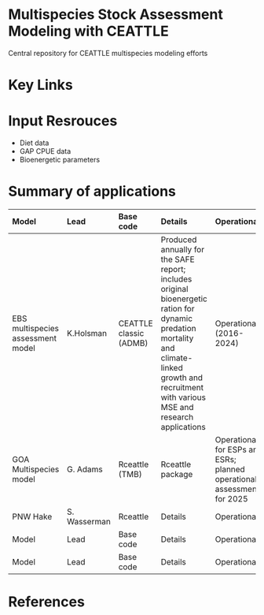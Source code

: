 # Multispecies Stock Assessment Modeling with CEATTLE
Central repository for CEATTLE multispecies modeling efforts

# Key Links

# Input Resrouces
- Diet data
- GAP CPUE data
- Bioenergetic parameters

# Summary of applications

| Model    | Lead    | Base code|Details | Operational?| Citation|
| :-------- | :---------- |  :------- |  :------- |  :------- |  :------- |  
| EBS multispecies assessment model | K.Holsman    | CEATTLE classic (ADMB)| Produced annually for the SAFE report; includes original bioenergetic ration for dynamic predation mortality and climate-linked growth and recruitment with various MSE and research applications | Operational (2016-2024) |Holsman et al. 2016, 2020, 2024|  
| GOA Multispecies model | G. Adams    | Rceattle (TMB)| Rceattle package |Operational for ESPs and ESRs; planned operational assessment for 2025| |Adams et al. 2020, 2024|  
| PNW Hake    | S. Wasserman    | Rceattle|Details | Operational?| Citation|  
| Model    | Lead    | Base code|Details | Operational?| Citation|  
| Model    | Lead    | Base code|Details | Operational?| Citation|  

# References
